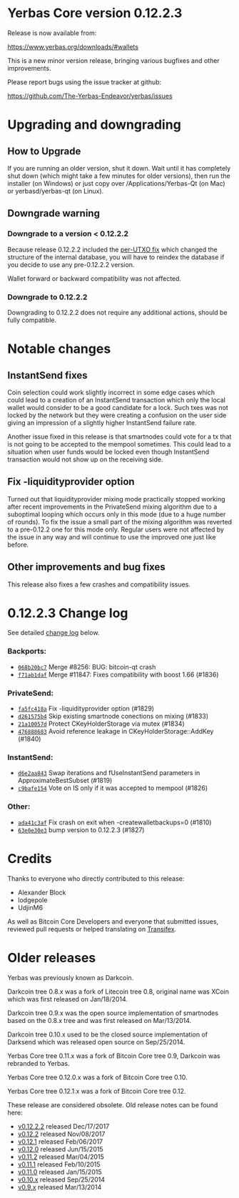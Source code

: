 Yerbas Core version 0.12.2.3
==========================

Release is now available from:

  <https://www.yerbas.org/downloads/#wallets>

This is a new minor version release, bringing various bugfixes and other
improvements.

Please report bugs using the issue tracker at github:

  <https://github.com/The-Yerbas-Endeavor/yerbas/issues>


Upgrading and downgrading
=========================

How to Upgrade
--------------

If you are running an older version, shut it down. Wait until it has completely
shut down (which might take a few minutes for older versions), then run the
installer (on Windows) or just copy over /Applications/Yerbas-Qt (on Mac) or
yerbasd/yerbas-qt (on Linux).

Downgrade warning
-----------------

### Downgrade to a version < 0.12.2.2

Because release 0.12.2.2 included the [per-UTXO fix](release-notes/yerbas/release-notes-0.12.2.2.md#per-utxo-fix)
which changed the structure of the internal database, you will have to reindex
the database if you decide to use any pre-0.12.2.2 version.

Wallet forward or backward compatibility was not affected.

### Downgrade to 0.12.2.2

Downgrading to 0.12.2.2 does not require any additional actions, should be
fully compatible.

Notable changes
===============

InstantSend fixes
-----------------

Coin selection could work slightly incorrect in some edge cases which could
lead to a creation of an InstantSend transaction which only the local wallet
would consider to be a good candidate for a lock. Such txes was not locked by
the network but they were creating a confusion on the user side giving an
impression of a slightly higher InstantSend failure rate.

Another issue fixed in this release is that smartnodes could vote for a tx
that is not going to be accepted to the mempool sometimes. This could lead to
a situation when user funds would be locked even though InstantSend transaction
would not show up on the receiving side.

Fix -liquidityprovider option
-----------------------------

Turned out that liquidityprovider mixing mode practically stopped working after
recent improvements in the PrivateSend mixing algorithm due to a suboptimal
looping which occurs only in this mode (due to a huge number of rounds). To fix
the issue a small part of the mixing algorithm was reverted to a pre-0.12.2 one
for this mode only. Regular users were not affected by the issue in any way and
will continue to use the improved one just like before.

Other improvements and bug fixes
--------------------------------

This release also fixes a few crashes and compatibility issues.


0.12.2.3 Change log
===================

See detailed [change log](https://github.com/The-Yerbas-Endeavor/yerbas/compare/v0.12.2.2...yerbas:v0.12.2.3) below.

### Backports:
- [`068b20bc7`](https://github.com/The-Yerbas-Endeavor/yerbas/commit/068b20bc7) Merge #8256: BUG: bitcoin-qt crash
- [`f71ab1daf`](https://github.com/The-Yerbas-Endeavor/yerbas/commit/f71ab1daf) Merge #11847: Fixes compatibility with boost 1.66 (#1836)

### PrivateSend:
- [`fa5fc418a`](https://github.com/The-Yerbas-Endeavor/yerbas/commit/fa5fc418a) Fix -liquidityprovider option (#1829)
- [`d261575b4`](https://github.com/The-Yerbas-Endeavor/yerbas/commit/d261575b4) Skip existing smartnode conections on mixing (#1833)
- [`21a10057d`](https://github.com/The-Yerbas-Endeavor/yerbas/commit/21a10057d) Protect CKeyHolderStorage via mutex (#1834)
- [`476888683`](https://github.com/The-Yerbas-Endeavor/yerbas/commit/476888683) Avoid reference leakage in CKeyHolderStorage::AddKey (#1840)

### InstantSend:
- [`d6e2aa843`](https://github.com/The-Yerbas-Endeavor/yerbas/commit/d6e2aa843) Swap iterations and fUseInstantSend parameters in ApproximateBestSubset (#1819)
- [`c9bafe154`](https://github.com/The-Yerbas-Endeavor/yerbas/commit/c9bafe154) Vote on IS only if it was accepted to mempool (#1826)

### Other:
- [`ada41c3af`](https://github.com/The-Yerbas-Endeavor/yerbas/commit/ada41c3af) Fix crash on exit when -createwalletbackups=0 (#1810)
- [`63e0e30e3`](https://github.com/The-Yerbas-Endeavor/yerbas/commit/63e0e30e3) bump version to 0.12.2.3 (#1827)

Credits
=======

Thanks to everyone who directly contributed to this release:

- Alexander Block
- lodgepole
- UdjinM6

As well as Bitcoin Core Developers and everyone that submitted issues,
reviewed pull requests or helped translating on
[Transifex](https://www.transifex.com/projects/p/yerbas/).


Older releases
==============

Yerbas was previously known as Darkcoin.

Darkcoin tree 0.8.x was a fork of Litecoin tree 0.8, original name was XCoin
which was first released on Jan/18/2014.

Darkcoin tree 0.9.x was the open source implementation of smartnodes based on
the 0.8.x tree and was first released on Mar/13/2014.

Darkcoin tree 0.10.x used to be the closed source implementation of Darksend
which was released open source on Sep/25/2014.

Yerbas Core tree 0.11.x was a fork of Bitcoin Core tree 0.9,
Darkcoin was rebranded to Yerbas.

Yerbas Core tree 0.12.0.x was a fork of Bitcoin Core tree 0.10.

Yerbas Core tree 0.12.1.x was a fork of Bitcoin Core tree 0.12.

These release are considered obsolete. Old release notes can be found here:

- [v0.12.2.2](release-notes/yerbas/release-notes-0.12.2.2.md) released Dec/17/2017
- [v0.12.2](release-notes/yerbas/release-notes-0.12.2.md) released Nov/08/2017
- [v0.12.1](release-notes/yerbas/release-notes-0.12.1.md) released Feb/06/2017
- [v0.12.0](release-notes/yerbas/release-notes-0.12.0.md) released Jun/15/2015
- [v0.11.2](release-notes/yerbas/release-notes-0.11.2.md) released Mar/04/2015
- [v0.11.1](release-notes/yerbas/release-notes-0.11.1.md) released Feb/10/2015
- [v0.11.0](release-notes/yerbas/release-notes-0.11.0.md) released Jan/15/2015
- [v0.10.x](release-notes/yerbas/release-notes-0.10.0.md) released Sep/25/2014
- [v0.9.x](release-notes/yerbas/release-notes-0.9.0.md) released Mar/13/2014

